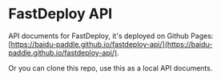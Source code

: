 # FastDeploy API

API documents for FastDeploy, it's deployed on Github Pages: [https://baidu-paddle.github.io/fastdeploy-api/](https://baidu-paddle.github.io/fastdeploy-api/).

Or you can clone this repo, use this as a local API documents.
